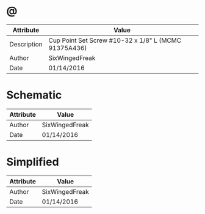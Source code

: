 # @
| Attribute | Value |
| ---  | ---     |
| Description | Cup Point Set Screw #10-32 x 1/8&quot; L (MCMC 91375A436) |
| Author | SixWingedFreak |
| Date | 01/14/2016 |
# Schematic
| Attribute | Value |
| ---  | ---     |
| Author | SixWingedFreak |
| Date | 01/14/2016 |
# Simplified
| Attribute | Value |
| ---  | ---     |
| Author | SixWingedFreak |
| Date | 01/14/2016 |
